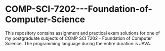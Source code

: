 # COMP-SCI-7202---Foundation-of-Computer-Science
This repository contains assignment and practical exam solutions for one of my postgraduate subjects of COMP SCI 7202 - Foundation of Computer Science. The programming language during the entire duration is JAVA. 
